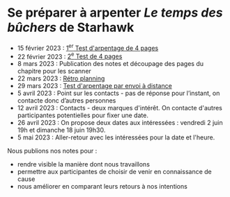 # Se préparer à arpenter _Le temps des bûchers_ de Starhawk

- 15 février 2023 : [1<sup>er</sup> Test d'arpentage de 4 pages](2023-02-15-notes-de-travail.md)
- 22 février 2023 : [2<sup>e</sup> Test de 4 pages](2023-02-22-préparation_le_temps_des_bûchers.md)
- 8 mars 2023 : Publication des notes et découpage des pages du chapitre pour les scanner
- 22 mars 2023 : [Rétro planning](2023-03-22-rétro-planning.md)
- 29 mars 2023 : [Test d'arpentage par envoi à distance](2023-03-29-test-avec-envoi-à-distance.md)
- 5 avril 2023 : Point sur les contacts - pas de réponse pour l’instant, on contacte donc d’autres personnes
- 12 avril 2023 : Contacts - deux marques d'intérêt. On contacte d'autres participantes potentielles pour fixer une date.
- 26 avril 2023 : On propose deux dates aux intéressées : vendredi 2 juin 19h et dimanche 18 juin 19h30.
- 5 mai 2023 : Aller-retour avec les intéressées pour la date et l'heure.

Nous publions nos notes pour :

* rendre visible la manière dont nous travaillons
* permettre aux participantes de choisir de venir en connaissance de cause
* nous améliorer en comparant leurs retours à nos intentions
